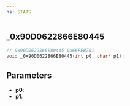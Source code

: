 ```yaml
---
ns: STATS
---
```

## _0x90D0622866E80445

```c
// 0x90D0622866E80445 0x66FEB701
void _0x90D0622866E80445(int p0, char* p1);
```


## Parameters
* **p0**: 
* **p1**: 

